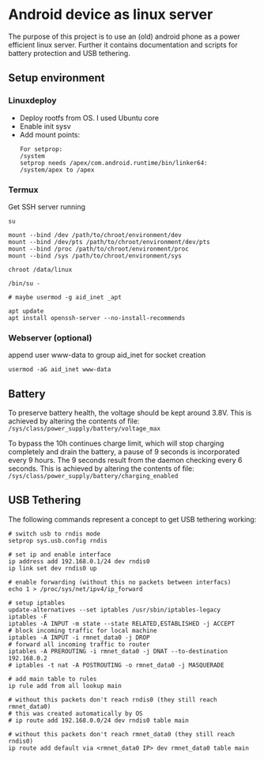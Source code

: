 # Android device as linux server

The purpose of this project is to use an (old) android phone as a power efficient linux server.
Further it contains documentation and scripts for battery protection and USB tethering.

## Setup environment

### Linuxdeploy

* Deploy rootfs from OS. I used Ubuntu core
* Enable init sysv
* Add mount points:
  ```
  For setprop:
  /system
  setprop needs /apex/com.android.runtime/bin/linker64:
  /system/apex to /apex
  ```


### Termux
Get SSH server running
```
su

mount --bind /dev /path/to/chroot/environment/dev
mount --bind /dev/pts /path/to/chroot/environment/dev/pts
mount --bind /proc /path/to/chroot/environment/proc
mount --bind /sys /path/to/chroot/environment/sys

chroot /data/linux

/bin/su -

# maybe usermod -g aid_inet _apt

apt update
apt install openssh-server --no-install-recommends
```

### Webserver (optional)
append user www-data to group aid_inet for socket creation

```
usermod -aG aid_inet www-data
```

## Battery

To preserve battery health, the voltage should be kept around 3.8V.
This is achieved by altering the contents of file:
`/sys/class/power_supply/battery/voltage_max`

To bypass the 10h continues charge limit, which will stop charging completely and drain the battery, a pause of 9 seconds is incorporated every 9 hours.
The 9 seconds result from the daemon checking every 6 seconds.
This is achieved by altering the contents of file:
`/sys/class/power_supply/battery/charging_enabled`


## USB Tethering

The following commands represent a concept to get USB tethering working:

```
# switch usb to rndis mode
setprop sys.usb.config rndis

# set ip and enable interface
ip address add 192.168.0.1/24 dev rndis0
ip link set dev rndis0 up

# enable forwarding (without this no packets between interfacs)
echo 1 > /proc/sys/net/ipv4/ip_forward

# setup iptables
update-alternatives --set iptables /usr/sbin/iptables-legacy
iptables -F
iptables -A INPUT -m state --state RELATED,ESTABLISHED -j ACCEPT
# block incoming traffic for local machine
iptables -A INPUT -i rmnet_data0 -j DROP
# forward all incoming traffic to router
iptables -A PREROUTING -i rmnet_data0 -j DNAT --to-destination 192.168.0.2
# iptables -t nat -A POSTROUTING -o rmnet_data0 -j MASQUERADE

# add main table to rules
ip rule add from all lookup main

# without this packets don't reach rndis0 (they still reach rmnet_data0)
# this was created automatically by OS
# ip route add 192.168.0.0/24 dev rndis0 table main

# without this packets don't reach rmnet_data0 (they still reach rndis0)
ip route add default via <rmnet_data0 IP> dev rmnet_data0 table main
```
